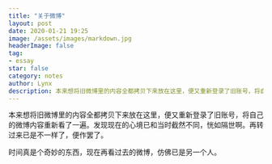 ```yaml
---
title: "关于微博"
layout: post
date: 2020-01-21 19:25
image: /assets/images/markdown.jpg
headerImage: false
tag:
- essay
star: false
category: notes
author: Lynx
description: 本来想将旧微博里的内容全都拷贝下来放在这里，便又重新登录了旧账号，将自己的微博内容重新看了一遍。发现现在的心境已和当时截然不同，恍如隔世啊。再转过来已是不一样了，便作罢了。
---
```




本来想将旧微博里的内容全都拷贝下来放在这里，便又重新登录了旧账号，将自己的微博内容重新看了一遍。发现现在的心境已和当时截然不同，恍如隔世啊。再转过来已是不一样了，便作罢了。

时间真是个奇妙的东西，现在再看过去的微博，仿佛已是另一个人。

